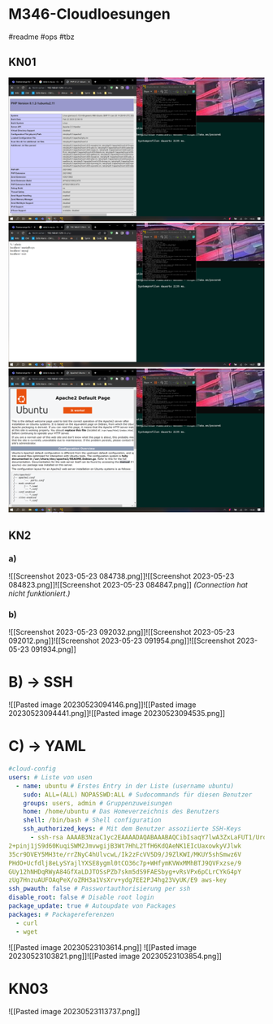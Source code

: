 # M346-Cloudloesungen
#readme #ops #tbz

## KN01
![p1](./KN01/Screenshot%202023-05-16%20102703.png)
![p2](./KN01/Screenshot%202023-05-16%20102746.png)
![p2](./KN01/Screenshot%202023-05-16%20102848.png)

## KN2

### a)
![[Screenshot 2023-05-23 084738.png]]![[Screenshot 2023-05-23 084823.png]]![[Screenshot 2023-05-23 084847.png]]
*(Connection hat nicht funktioniert.)*

### b)
![[Screenshot 2023-05-23 092032.png]]![[Screenshot 2023-05-23 092012.png]]![[Screenshot 2023-05-23 091954.png]]![[Screenshot 2023-05-23 091934.png]]

# B) -> SSH
![[Pasted image 20230523094146.png]]![[Pasted image 20230523094441.png]]![[Pasted image 20230523094535.png]]

# C) -> YAML
```yaml
#cloud-config
users: # Liste von usen
  - name: ubuntu # Erstes Entry in der Liste (username ubuntu)
    sudo: ALL=(ALL) NOPASSWD:ALL # Sudocommands für diesen Benutzer
    groups: users, admin # Gruppenzuweisungen
    home: /home/ubuntu # Das Homeverzeichnis des Benutzers
    shell: /bin/bash # Shell configuration
    ssh_authorized_keys: # Mit dem Benutzer assoziierte SSH-Keys
      - ssh-rsa AAAAB3NzaC1yc2EAAAADAQABAAABAQCibIsaqY7lwA3ZxLaFUT1/UroxYK35ptCX
2+pinj1jS9d60KuqiSWM2JmvwgijB3Wt7HhL2TfH6KdQAeNK1EIcUaxowkyVJlwk
35cr9DVEY5MH3te/rrZNyC4hUlvcwL/Ik2zFcVV5D9/J9ZlKWI/MKUY5shSmwz6V
PHdO+Ucfdlj8eLySYajlYXSE8ygml0tCO36c7p+WHfymKVWxMMhBTJ9QVFxzse/9
GUy12hNHDqRWyA84GfXaLDJTOSsPZb7skm5dS9FAESbyg+vRsVPx6pCLrCYkG4pY
zUg7HnzuAUFOAqPeX/oZRH3a1VsXrv+ydg7EE2PJ4hg23VyUK/E9 aws-key       
ssh_pwauth: false # Passwortauthorisierung per ssh
disable_root: false # Disable root login
package_update: true # Autoupdate von Packages
packages: # Packagereferenzen
  - curl 
  - wget
```
![[Pasted image 20230523103614.png]]
![[Pasted image 20230523103821.png]]![[Pasted image 20230523103854.png]]

# KN03
![[Pasted image 20230523113737.png]] 

